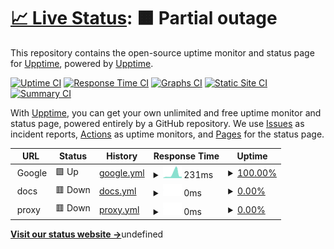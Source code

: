 # [📈 Live Status](https://upptime.github.io/upptime): <!--live status--> **🟧 Partial outage**

This repository contains the open-source uptime monitor and status page for [Upptime](https://upptime.js.org), powered by [Upptime](https://github.com/upptime/upptime).

[![Uptime CI](https://github.com/trexstrix/react-test-todo-app-broken/workflows/Uptime%20CI/badge.svg)](https://github.com/trexstrix/react-test-todo-app-broken/actions?query=workflow%3A%22Uptime+CI%22)
[![Response Time CI](https://github.com/trexstrix/react-test-todo-app-broken/workflows/Response%20Time%20CI/badge.svg)](https://github.com/trexstrix/react-test-todo-app-broken/actions?query=workflow%3A%22Response+Time+CI%22)
[![Graphs CI](https://github.com/trexstrix/react-test-todo-app-broken/workflows/Graphs%20CI/badge.svg)](https://github.com/trexstrix/react-test-todo-app-broken/actions?query=workflow%3A%22Graphs+CI%22)
[![Static Site CI](https://github.com/trexstrix/react-test-todo-app-broken/workflows/Static%20Site%20CI/badge.svg)](https://github.com/trexstrix/react-test-todo-app-broken/actions?query=workflow%3A%22Static+Site+CI%22)
[![Summary CI](https://github.com/trexstrix/react-test-todo-app-broken/workflows/Summary%20CI/badge.svg)](https://github.com/trexstrix/react-test-todo-app-broken/actions?query=workflow%3A%22Summary+CI%22)

With [Upptime](https://upptime.js.org), you can get your own unlimited and free uptime monitor and status page, powered entirely by a GitHub repository. We use [Issues](https://github.com/upptime/upptime/issues) as incident reports, [Actions](https://github.com/trexstrix/react-test-todo-app-broken/actions) as uptime monitors, and [Pages](https://upptime.github.io/upptime) for the status page.

<!--start: status pages-->
<!-- This summary is generated by Upptime (https://github.com/upptime/upptime) -->
<!-- Do not edit this manually, your changes will be overwritten -->
<!-- prettier-ignore -->
| URL | Status | History | Response Time | Uptime |
| --- | ------ | ------- | ------------- | ------ |
| <img alt="" src="https://icons.duckduckgo.com/ip3/null.ico" height="13"> Google | 🟩 Up | [google.yml](https://github.com/trexstrix/react-test-todo-app-broken/commits/HEAD/history/google.yml) | <details><summary><img alt="Response time graph" src="./graphs/google/response-time-week.png" height="20"> 231ms</summary><br><a href="https://trexstrix.github.io/react-test-todo-app-broken/history/google"><img alt="Response time 109" src="https://img.shields.io/endpoint?url=https%3A%2F%2Fraw.githubusercontent.com%2Ftrexstrix%2Freact-test-todo-app-broken%2FHEAD%2Fapi%2Fgoogle%2Fresponse-time.json"></a><br><a href="https://trexstrix.github.io/react-test-todo-app-broken/history/google"><img alt="24-hour response time 83" src="https://img.shields.io/endpoint?url=https%3A%2F%2Fraw.githubusercontent.com%2Ftrexstrix%2Freact-test-todo-app-broken%2FHEAD%2Fapi%2Fgoogle%2Fresponse-time-day.json"></a><br><a href="https://trexstrix.github.io/react-test-todo-app-broken/history/google"><img alt="7-day response time 231" src="https://img.shields.io/endpoint?url=https%3A%2F%2Fraw.githubusercontent.com%2Ftrexstrix%2Freact-test-todo-app-broken%2FHEAD%2Fapi%2Fgoogle%2Fresponse-time-week.json"></a><br><a href="https://trexstrix.github.io/react-test-todo-app-broken/history/google"><img alt="30-day response time 122" src="https://img.shields.io/endpoint?url=https%3A%2F%2Fraw.githubusercontent.com%2Ftrexstrix%2Freact-test-todo-app-broken%2FHEAD%2Fapi%2Fgoogle%2Fresponse-time-month.json"></a><br><a href="https://trexstrix.github.io/react-test-todo-app-broken/history/google"><img alt="1-year response time 109" src="https://img.shields.io/endpoint?url=https%3A%2F%2Fraw.githubusercontent.com%2Ftrexstrix%2Freact-test-todo-app-broken%2FHEAD%2Fapi%2Fgoogle%2Fresponse-time-year.json"></a></details> | <details><summary><a href="https://trexstrix.github.io/react-test-todo-app-broken/history/google">100.00%</a></summary><a href="https://trexstrix.github.io/react-test-todo-app-broken/history/google"><img alt="All-time uptime 100.00%" src="https://img.shields.io/endpoint?url=https%3A%2F%2Fraw.githubusercontent.com%2Ftrexstrix%2Freact-test-todo-app-broken%2FHEAD%2Fapi%2Fgoogle%2Fuptime.json"></a><br><a href="https://trexstrix.github.io/react-test-todo-app-broken/history/google"><img alt="24-hour uptime 100.00%" src="https://img.shields.io/endpoint?url=https%3A%2F%2Fraw.githubusercontent.com%2Ftrexstrix%2Freact-test-todo-app-broken%2FHEAD%2Fapi%2Fgoogle%2Fuptime-day.json"></a><br><a href="https://trexstrix.github.io/react-test-todo-app-broken/history/google"><img alt="7-day uptime 100.00%" src="https://img.shields.io/endpoint?url=https%3A%2F%2Fraw.githubusercontent.com%2Ftrexstrix%2Freact-test-todo-app-broken%2FHEAD%2Fapi%2Fgoogle%2Fuptime-week.json"></a><br><a href="https://trexstrix.github.io/react-test-todo-app-broken/history/google"><img alt="30-day uptime 100.00%" src="https://img.shields.io/endpoint?url=https%3A%2F%2Fraw.githubusercontent.com%2Ftrexstrix%2Freact-test-todo-app-broken%2FHEAD%2Fapi%2Fgoogle%2Fuptime-month.json"></a><br><a href="https://trexstrix.github.io/react-test-todo-app-broken/history/google"><img alt="1-year uptime 100.00%" src="https://img.shields.io/endpoint?url=https%3A%2F%2Fraw.githubusercontent.com%2Ftrexstrix%2Freact-test-todo-app-broken%2FHEAD%2Fapi%2Fgoogle%2Fuptime-year.json"></a></details>
| <img alt="" src="https://icons.duckduckgo.com/ip3/null.ico" height="13"> docs | 🟥 Down | [docs.yml](https://github.com/trexstrix/react-test-todo-app-broken/commits/HEAD/history/docs.yml) | <details><summary><img alt="Response time graph" src="./graphs/docs/response-time-week.png" height="20"> 0ms</summary><br><a href="https://trexstrix.github.io/react-test-todo-app-broken/history/docs"><img alt="Response time 0" src="https://img.shields.io/endpoint?url=https%3A%2F%2Fraw.githubusercontent.com%2Ftrexstrix%2Freact-test-todo-app-broken%2FHEAD%2Fapi%2Fdocs%2Fresponse-time.json"></a><br><a href="https://trexstrix.github.io/react-test-todo-app-broken/history/docs"><img alt="24-hour response time 0" src="https://img.shields.io/endpoint?url=https%3A%2F%2Fraw.githubusercontent.com%2Ftrexstrix%2Freact-test-todo-app-broken%2FHEAD%2Fapi%2Fdocs%2Fresponse-time-day.json"></a><br><a href="https://trexstrix.github.io/react-test-todo-app-broken/history/docs"><img alt="7-day response time 0" src="https://img.shields.io/endpoint?url=https%3A%2F%2Fraw.githubusercontent.com%2Ftrexstrix%2Freact-test-todo-app-broken%2FHEAD%2Fapi%2Fdocs%2Fresponse-time-week.json"></a><br><a href="https://trexstrix.github.io/react-test-todo-app-broken/history/docs"><img alt="30-day response time 0" src="https://img.shields.io/endpoint?url=https%3A%2F%2Fraw.githubusercontent.com%2Ftrexstrix%2Freact-test-todo-app-broken%2FHEAD%2Fapi%2Fdocs%2Fresponse-time-month.json"></a><br><a href="https://trexstrix.github.io/react-test-todo-app-broken/history/docs"><img alt="1-year response time 0" src="https://img.shields.io/endpoint?url=https%3A%2F%2Fraw.githubusercontent.com%2Ftrexstrix%2Freact-test-todo-app-broken%2FHEAD%2Fapi%2Fdocs%2Fresponse-time-year.json"></a></details> | <details><summary><a href="https://trexstrix.github.io/react-test-todo-app-broken/history/docs">0.00%</a></summary><a href="https://trexstrix.github.io/react-test-todo-app-broken/history/docs"><img alt="All-time uptime 0.00%" src="https://img.shields.io/endpoint?url=https%3A%2F%2Fraw.githubusercontent.com%2Ftrexstrix%2Freact-test-todo-app-broken%2FHEAD%2Fapi%2Fdocs%2Fuptime.json"></a><br><a href="https://trexstrix.github.io/react-test-todo-app-broken/history/docs"><img alt="24-hour uptime 0.00%" src="https://img.shields.io/endpoint?url=https%3A%2F%2Fraw.githubusercontent.com%2Ftrexstrix%2Freact-test-todo-app-broken%2FHEAD%2Fapi%2Fdocs%2Fuptime-day.json"></a><br><a href="https://trexstrix.github.io/react-test-todo-app-broken/history/docs"><img alt="7-day uptime 0.00%" src="https://img.shields.io/endpoint?url=https%3A%2F%2Fraw.githubusercontent.com%2Ftrexstrix%2Freact-test-todo-app-broken%2FHEAD%2Fapi%2Fdocs%2Fuptime-week.json"></a><br><a href="https://trexstrix.github.io/react-test-todo-app-broken/history/docs"><img alt="30-day uptime 1.38%" src="https://img.shields.io/endpoint?url=https%3A%2F%2Fraw.githubusercontent.com%2Ftrexstrix%2Freact-test-todo-app-broken%2FHEAD%2Fapi%2Fdocs%2Fuptime-month.json"></a><br><a href="https://trexstrix.github.io/react-test-todo-app-broken/history/docs"><img alt="1-year uptime 0.00%" src="https://img.shields.io/endpoint?url=https%3A%2F%2Fraw.githubusercontent.com%2Ftrexstrix%2Freact-test-todo-app-broken%2FHEAD%2Fapi%2Fdocs%2Fuptime-year.json"></a></details>
| <img alt="" src="https://icons.duckduckgo.com/ip3/null.ico" height="13"> proxy | 🟥 Down | [proxy.yml](https://github.com/trexstrix/react-test-todo-app-broken/commits/HEAD/history/proxy.yml) | <details><summary><img alt="Response time graph" src="./graphs/proxy/response-time-week.png" height="20"> 0ms</summary><br><a href="https://trexstrix.github.io/react-test-todo-app-broken/history/proxy"><img alt="Response time 0" src="https://img.shields.io/endpoint?url=https%3A%2F%2Fraw.githubusercontent.com%2Ftrexstrix%2Freact-test-todo-app-broken%2FHEAD%2Fapi%2Fproxy%2Fresponse-time.json"></a><br><a href="https://trexstrix.github.io/react-test-todo-app-broken/history/proxy"><img alt="24-hour response time 0" src="https://img.shields.io/endpoint?url=https%3A%2F%2Fraw.githubusercontent.com%2Ftrexstrix%2Freact-test-todo-app-broken%2FHEAD%2Fapi%2Fproxy%2Fresponse-time-day.json"></a><br><a href="https://trexstrix.github.io/react-test-todo-app-broken/history/proxy"><img alt="7-day response time 0" src="https://img.shields.io/endpoint?url=https%3A%2F%2Fraw.githubusercontent.com%2Ftrexstrix%2Freact-test-todo-app-broken%2FHEAD%2Fapi%2Fproxy%2Fresponse-time-week.json"></a><br><a href="https://trexstrix.github.io/react-test-todo-app-broken/history/proxy"><img alt="30-day response time 0" src="https://img.shields.io/endpoint?url=https%3A%2F%2Fraw.githubusercontent.com%2Ftrexstrix%2Freact-test-todo-app-broken%2FHEAD%2Fapi%2Fproxy%2Fresponse-time-month.json"></a><br><a href="https://trexstrix.github.io/react-test-todo-app-broken/history/proxy"><img alt="1-year response time 0" src="https://img.shields.io/endpoint?url=https%3A%2F%2Fraw.githubusercontent.com%2Ftrexstrix%2Freact-test-todo-app-broken%2FHEAD%2Fapi%2Fproxy%2Fresponse-time-year.json"></a></details> | <details><summary><a href="https://trexstrix.github.io/react-test-todo-app-broken/history/proxy">0.00%</a></summary><a href="https://trexstrix.github.io/react-test-todo-app-broken/history/proxy"><img alt="All-time uptime 0.00%" src="https://img.shields.io/endpoint?url=https%3A%2F%2Fraw.githubusercontent.com%2Ftrexstrix%2Freact-test-todo-app-broken%2FHEAD%2Fapi%2Fproxy%2Fuptime.json"></a><br><a href="https://trexstrix.github.io/react-test-todo-app-broken/history/proxy"><img alt="24-hour uptime 0.00%" src="https://img.shields.io/endpoint?url=https%3A%2F%2Fraw.githubusercontent.com%2Ftrexstrix%2Freact-test-todo-app-broken%2FHEAD%2Fapi%2Fproxy%2Fuptime-day.json"></a><br><a href="https://trexstrix.github.io/react-test-todo-app-broken/history/proxy"><img alt="7-day uptime 0.00%" src="https://img.shields.io/endpoint?url=https%3A%2F%2Fraw.githubusercontent.com%2Ftrexstrix%2Freact-test-todo-app-broken%2FHEAD%2Fapi%2Fproxy%2Fuptime-week.json"></a><br><a href="https://trexstrix.github.io/react-test-todo-app-broken/history/proxy"><img alt="30-day uptime 1.38%" src="https://img.shields.io/endpoint?url=https%3A%2F%2Fraw.githubusercontent.com%2Ftrexstrix%2Freact-test-todo-app-broken%2FHEAD%2Fapi%2Fproxy%2Fuptime-month.json"></a><br><a href="https://trexstrix.github.io/react-test-todo-app-broken/history/proxy"><img alt="1-year uptime 0.00%" src="https://img.shields.io/endpoint?url=https%3A%2F%2Fraw.githubusercontent.com%2Ftrexstrix%2Freact-test-todo-app-broken%2FHEAD%2Fapi%2Fproxy%2Fuptime-year.json"></a></details>

<!--end: status pages-->

[**Visit our status website →**](https://upptime.github.io/upptime)undefined
